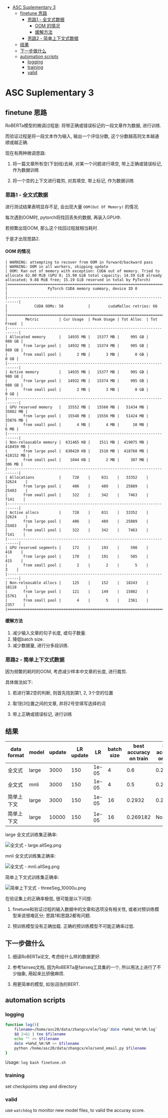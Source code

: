 
<!-- vim-markdown-toc Marked -->

* [ASC Suplementary 3](#asc-suplementary-3)
    * [finetune 思路](#finetune-思路)
        * [思路1 - 全文式数据](#思路1---全文式数据)
            * [OOM 的情况](#oom-的情况)
            * [缓解方法](#缓解方法)
        * [思路2 - 简单上下文式数据](#思路2---简单上下文式数据)
    * [结果](#结果)
    * [下一步做什么](#下一步做什么)
    * [automation scripts](#automation-scripts)
        * [logging](#logging)
        * [training](#training)
        * [valid](#valid)

<!-- vim-markdown-toc -->

# ASC Suplementary 3

## finetune 思路

RoBERTa模型的微调过程是: 将带正确或错误标记的一段文章作为数据, 进行训练.

而验证过程是将一段文本作为输入, 输出一个评估分数, 这个分数越高则文本越通顺或越正确.

现在有两种微调思路:

1. 将一篇文章所有空(下划线)去掉, 对某一个问题进行填空, 带上正确或错误标记, 作为数据训练

2. 将一个空的上下文进行裁剪, 对其填空, 带上标记, 作为数据训练


### 思路1 - 全文式数据


进行测试结果表明显存不足, 会出现大量 `OOM(Out Of Memory)` 的情况.

每次遇到OOM时, pytorch将找回丢失的数据, 再装入GPU中.

若频繁出现OOM, 那么这个找回过程就相当耗时.

于是才出现思路2.


#### OOM 的情况

```
| WARNING: attempting to recover from OOM in forward/backward pass
| WARNING: OOM in all workers, skipping update
| OOM: Ran out of memory with exception: CUDA out of memory. Tried to allocate 62.00 MiB (GPU 0; 15.90 GiB total capacity; 14.59 GiB already allocated; 9.88 MiB free; 15.19 GiB reserved in total by PyTorch)
|===========================================================================|
|                  PyTorch CUDA memory summary, device ID 0                 |
|---------------------------------------------------------------------------|
|            CUDA OOMs: 58           |        cudaMalloc retries: 66        |
|===========================================================================|
|        Metric         | Cur Usage  | Peak Usage | Tot Alloc  | Tot Freed  |
|---------------------------------------------------------------------------|
| Allocated memory      |   14935 MB |   15377 MB |     995 GB |     980 GB |
|       from large pool |   14932 MB |   15374 MB |     995 GB |     980 GB |
|       from small pool |       2 MB |       3 MB |       0 GB |       0 GB |
|---------------------------------------------------------------------------|
| Active memory         |   14935 MB |   15377 MB |     995 GB |     980 GB |
|       from large pool |   14932 MB |   15374 MB |     995 GB |     980 GB |
|       from small pool |       2 MB |       3 MB |       0 GB |       0 GB |
|---------------------------------------------------------------------------|
| GPU reserved memory   |   15552 MB |   15560 MB |   51434 MB |   35882 MB |
|       from large pool |   15548 MB |   15556 MB |   51424 MB |   35876 MB |
|       from small pool |       4 MB |       4 MB |      10 MB |       6 MB |
|---------------------------------------------------------------------------|
| Non-releasable memory |  631465 KB |    1511 MB |  419075 MB |  418459 MB |
|       from large pool |  630420 KB |    1510 MB |  418768 MB |  418152 MB |
|       from small pool |    1044 KB |       2 MB |     307 MB |     306 MB |
|---------------------------------------------------------------------------|
| Allocations           |     728    |     831    |   33352    |   32624    |
|       from large pool |     406    |     489    |   25889    |   25483    |
|       from small pool |     322    |     342    |    7463    |    7141    |
|---------------------------------------------------------------------------|
| Active allocs         |     728    |     831    |   33352    |   32624    |
|       from large pool |     406    |     489    |   25889    |   25483    |
|       from small pool |     322    |     342    |    7463    |    7141    |
|---------------------------------------------------------------------------|
| GPU reserved segments |     172    |     193    |     590    |     418    |
|       from large pool |     170    |     191    |     585    |     415    |
|       from small pool |       2    |       2    |       5    |       3    |
|---------------------------------------------------------------------------|
| Non-releasable allocs |     125    |     152    |   18243    |   18118    |
|       from large pool |     121    |     149    |   15882    |   15761    |
|       from small pool |       4    |       5    |    2361    |    2357    |
|===========================================================================|

```

#### 缓解方法

1. 减少输入文章的句子长度, 或句子数量.
2. 降低batch size.
3. 减少数据量, 进行分多段训练.


### 思路2 - 简单上下文式数据

因为频繁的耗时的OOM, 考虑减少样本中文章的长度, 进行裁剪.

具体做法如下:

1. 若进行第2空的判断, 则首先找到第1, 2, 3个空的位置

2. 取1到3位置之间的文章, 并将2号空填写选择的词

3. 带上正确或错误标记, 进行训练



## 结果

| data format | model | update | LR update | LR    | batch size | best accuracy on train | best accuracy on valid |
|-------------|-------|--------|-----------|-------|------------|------------------------|------------------------|
| 全文式      | large | 3000   | 150       | 1e-05 | 4          | 0.6                    | 0.250797               |
| 全文式      | mnli  | 3000   | 150       | 1e-05 | 4          | 0.5                    | 0.243092               |
| 简单上下文  | large | 3000   | 150       | 1e-05 | 16         | 0.2932                 | 0.269182               |
| 简单上下文  | large | 10000  | 150       | 1e-05 | 16         | 0.269182               | None                   |


large 全文式训练集正确率:

![全文式 - large.allSeg.png](https://i.loli.net/2020/02/02/3Qs5Hh9WA2GM6px.png)

mnli 全文式训练集正确率:

![全文式 - mnli.allSeg.png](https://i.loli.net/2020/02/02/3DBGpfN7xoIEbrc.png)

简单上下文式训练集正确率:


![简单上下文式 - threeSeg_10000u.png](https://i.loli.net/2020/02/02/5v21ojfuULRixrq.png)

在验证集上的正确率极低, 很可能是以下问提:

1. finetune和验证过程的输入数据中的文章和选项没有相关性, 或者对预训练模型来说很难区分; 思路1和思路2都有问题.

2. 预训练模型没有正确加载. 正确的预训练模型不可能正确率过低.


## 下一步做什么

1. 细读RoBERTa论文, 考虑给什么样的数据更好.

2. 参考fairseq文档, 因为RoBERTa是fairseq工具集的一个, 所以用法上进行了不少抽象, 用起来比骄傲麻烦.

3. 用更简单的模型, 如张诩浩的BERT.


## automation scripts

### logging

```bash
function log(){
    filename=/home/asc20/data/zhangcx/ele/log/`date +%m%d_%H:%M.log`
    $@ 2>&1 | tee $filename
    echo "" >> $filename
    date +%m%d_%H:%M >> $filename
    python /home/asc20/data/zhangcx/ele/send_email.py $filename
}
```

Usage: `log bash finetune.sh`

### training

set checkpoints step and directory

### valid

use `watchdog` to monitor new model files, to valid the accuray score.
